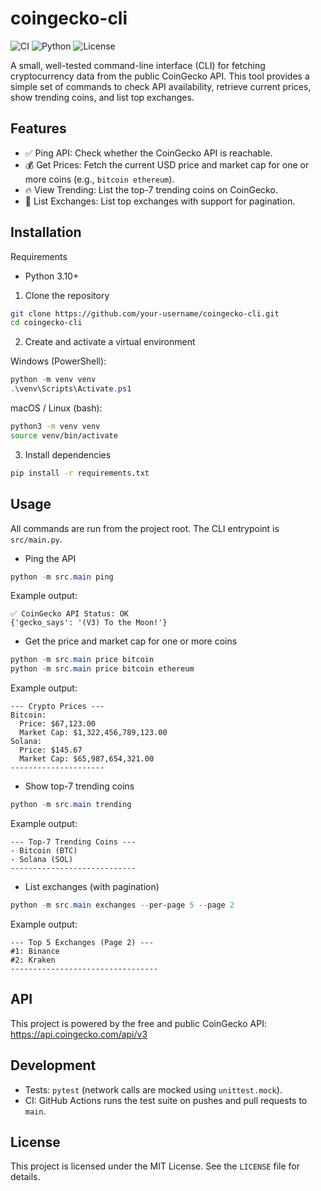 # coingecko-cli

![CI](https://github.com/lelwer/coingecko-cli/actions/workflows/tests.yml/badge.svg)
![Python](https://img.shields.io/badge/python-3.10+-blue.svg)
![License](https://img.shields.io/badge/license-MIT-green.svg)

A small, well-tested command-line interface (CLI) for fetching cryptocurrency data from the public CoinGecko API. This tool provides a simple set of commands to check API availability, retrieve current prices, show trending coins, and list top exchanges.

## Features

- ✅ Ping API: Check whether the CoinGecko API is reachable.
- 💰 Get Prices: Fetch the current USD price and market cap for one or more coins (e.g., `bitcoin ethereum`).
- 🔥 View Trending: List the top-7 trending coins on CoinGecko.
- 🏦 List Exchanges: List top exchanges with support for pagination.

## Installation

Requirements
- Python 3.10+

1. Clone the repository

```bash
git clone https://github.com/your-username/coingecko-cli.git
cd coingecko-cli
```

2. Create and activate a virtual environment

Windows (PowerShell):

```powershell
python -m venv venv
.\venv\Scripts\Activate.ps1
```

macOS / Linux (bash):

```bash
python3 -m venv venv
source venv/bin/activate
```

3. Install dependencies

```bash
pip install -r requirements.txt
```

## Usage

All commands are run from the project root. The CLI entrypoint is `src/main.py`.

- Ping the API

```powershell
python -m src.main ping
```

Example output:

```text
✅ CoinGecko API Status: OK
{'gecko_says': '(V3) To the Moon!'}
```

- Get the price and market cap for one or more coins

```powershell
python -m src.main price bitcoin
python -m src.main price bitcoin ethereum
```

Example output:

```text
--- Crypto Prices ---
Bitcoin:
  Price: $67,123.00
  Market Cap: $1,322,456,789,123.00
Solana:
  Price: $145.67
  Market Cap: $65,987,654,321.00
---------------------
```

- Show top-7 trending coins

```powershell
python -m src.main trending
```

Example output:

```text
--- Top-7 Trending Coins ---
- Bitcoin (BTC)
- Solana (SOL)
----------------------------
```

- List exchanges (with pagination)

```powershell
python -m src.main exchanges --per-page 5 --page 2
```

Example output:

```text
--- Top 5 Exchanges (Page 2) ---
#1: Binance
#2: Kraken
---------------------------------
```

## API

This project is powered by the free and public CoinGecko API: https://api.coingecko.com/api/v3

## Development

- Tests: `pytest` (network calls are mocked using `unittest.mock`).
- CI: GitHub Actions runs the test suite on pushes and pull requests to `main`.

## License

This project is licensed under the MIT License. See the `LICENSE` file for details.

